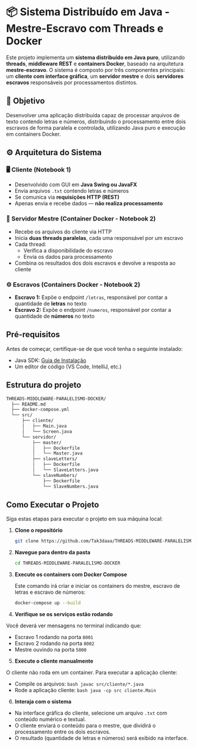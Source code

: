 # 📦 Sistema Distribuído em Java - Mestre-Escravo com Threads e Docker

Este projeto implementa um **sistema distribuído em Java puro**, utilizando **threads**, **middleware REST** e **containers Docker**, baseado na arquitetura **mestre-escravo**. O sistema é composto por três componentes principais: um **cliente com interface gráfica**, um **servidor mestre** e dois **servidores escravos** responsáveis por processamentos distintos.

## 🎯 Objetivo

Desenvolver uma aplicação distribuída capaz de processar arquivos de texto contendo letras e números, distribuindo o processamento entre dois escravos de forma paralela e controlada, utilizando Java puro e execução em containers Docker.

## ⚙️ Arquitetura do Sistema

### 🖥️ Cliente (Notebook 1)
- Desenvolvido com GUI em **Java Swing ou JavaFX**
- Envia arquivos `.txt` contendo letras e números
- Se comunica via **requisições HTTP (REST)**
- Apenas envia e recebe dados — **não realiza processamento**

### 🧠 Servidor Mestre (Container Docker - Notebook 2)
- Recebe os arquivos do cliente via HTTP
- Inicia **duas threads paralelas**, cada uma responsável por um escravo
- Cada thread:
  - Verifica a disponibilidade do escravo
  - Envia os dados para processamento
- Combina os resultados dos dois escravos e devolve a resposta ao cliente

### ⚙️ Escravos (Containers Docker - Notebook 2)
- **Escravo 1:** Expõe o endpoint `/letras`, responsável por contar a quantidade de **letras** no texto
- **Escravo 2:** Expõe o endpoint `/numeros`, responsável por contar a quantidade de **números** no texto

## Pré-requisitos

Antes de começar, certifique-se de que você tenha o seguinte instalado:

- Java SDK: [Guia de Instalação](https://www.oracle.com/java/technologies/downloads/?er=221886#jdk24-windows)
- Um editor de código (VS Code, IntelliJ, etc.)

## Estrutura do projeto

```bash
THREADS-MIDDLEWARE-PARALELISMO-DOCKER/
  ├── README.md
  ├── docker-compose.yml
  └── src/
      ├── cliente/
      │   ├── Main.java
      │   └── Screen.java
      └── servidor/
          ├── master/
          │   ├── Dockerfile
          │   └── Master.java
          ├── slaveLetters/
          │   ├── Dockerfile
          │   └── SlaveLetters.java
          └── slaveNumbers/
              ├── Dockerfile
              └── SlaveNumbers.java
```

## Como Executar o Projeto

Siga estas etapas para executar o projeto em sua máquina local:

1. **Clone o repositório**

    ```bash
    git clone https://github.com/Tak3daaa/THREADS-MIDDLEWARE-PARALELISMO-DOCKER.git
    ```
2. **Navegue para dentro da pasta**

    ```bash
    cd THREADS-MIDDLEWARE-PARALELISMO-DOCKER
    ```
3. **Execute os containers com Docker Compose**

    Este comando irá criar e iniciar os containers do mestre, escravo de letras e escravo de números:
    ```bash
    docker-compose up --build
    ```
4. **Verifique se os serviços estão rodando**

  Você deverá ver mensagens no terminal indicando que:
  - Escravo 1 rodando na porta `8001`
  - Escravo 2 rodando na porta `8002`
  - Mestre ouvindo na porta `5000`
5. **Execute o cliente manualmente**

  O cliente não roda em um container. Para executar a aplicação cliente:
  - Compile os arquivos:
        ```bash
        javac src/cliente/*.java
        ```
  - Rode a aplicação cliente:
        ```bash
        java -cp src cliente.Main
        ```
6. **Interaja com o sistema**

  - Na interface gráfica do cliente, selecione um arquivo `.txt` com conteúdo numérico e textual.
  - O cliente enviará o conteúdo para o mestre, que dividirá o processamento entre os dois escravos.
  - O resultado (quantidade de letras e números) será exibido na interface.
